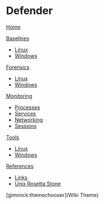 # Defender

[Home](index.md)

[Baselines]()

  * [Linux](baselines/linux.md)
  * [Windows](baselines/windows.md)

[Forensics]()

  * [Linux](forensics/linux/index.md)
  * [Windows](forensics/windows/index.md)

[Monitoring]()

  * [Processes](monitoring/processes.md)
  * [Services](monitoring/services.md)
  * [Networking](monitoring/networking.md)
  * [Sessions](monitoring/sessions.md)

[Tools]()

  * [Linux](tools/linux/index.md)
  * [Windows](tools/windows/index.md)

[References]()

  * [Links](references/links.md)
  * [Unix Rosetta Stone](references/rosetta.htm)

[gimmick:themechooser](Wiki Theme)

<!-- Code for collapse and expand -->
<script type="text/javascript"> 
$(document).ready(function() { 
$('div.view').hide(); 
$('div.slide').click(function() {
$(this).next('div.view').slideToggle('fast'); 
return false; 
}); 
}); 
</script>
